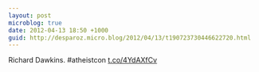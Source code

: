 ```yaml
---
layout: post
microblog: true
date: 2012-04-13 18:50 +1000
guid: http://desparoz.micro.blog/2012/04/13/t190723730446622720.html
---
```

Richard Dawkins. #atheistcon [t.co/4YdAXfCv](http://t.co/4YdAXfCv)
